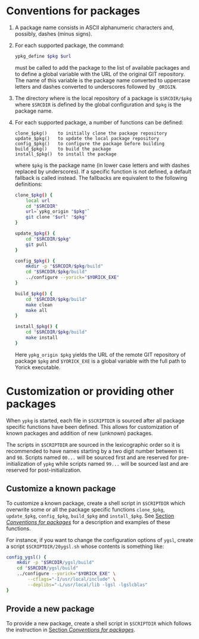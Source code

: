 # Conventions for packages

1. A package name consists in ASCII alphanumeric characters and, possibly,
   dashes (minus signs).

2. For each supported package, the command:

   ```sh
   ypkg_define $pkg $url
   ```

   must be called to add the package to the list of available packages and to
   define a global variable with the URL of the original GIT repository.  The
   name of this variable is the package name converted to uppercase letters
   and dashes converted to underscores followed by `_ORIGIN`.

3. The directory where is the local repository of a package is `$SRCDIR/$pkg`
   where `$SRCDIR` is defined by the global configuration and `$pkg` is the
   package name.

4. For each supported package, a number of functions can be defined:

   ```
   clone_$pkg()    to initially clone the package repository
   update_$pkg()   to update the local package repository
   config_$pkg()   to configure the package before building
   build_$pkg()    to build the package
   install_$pkg()  to install the package
   ```

   where `$pkg` is the package name (in lower case letters and with dashes
   replaced by underscores).   If a specific function is not defined, a
   default fallback is called instead.  The fallbacks are equivalent to the
   following definitions:

   ```sh
   clone_$pkg() {
       local url
       cd "$SRCDIR"
       url=`ypkg_origin "$pkg"`
       git clone "$url" "$pkg"
   }

   update_$pkg() {
       cd "$SRCDIR/$pkg"
       git pull
   }

   config_$pkg() {
       mkdir -p "$SRCDIR/$pkg/build"
       cd "$SRCDIR/$pkg/build"
       ../configure --yorick="$YORICK_EXE"
   }

   build_$pkg() {
       cd "$SRCDIR/$pkg/build"
       make clean
       make all
   }

   install_$pkg() {
       cd "$SRCDIR/$pkg/build"
       make install
   }
   ```

   Here `ypkg_origin $pkg` yields the URL of the remote GIT repository of
   package `$pkg` and `$YORICK_EXE` is a global variable with the full path to
   Yorick executable.


# Customization or providing other packages

When `ypkg` is started, each file in `$SCRIPTDIR` is sourced after all package
specific functions have been defined.  This allows for customization of known
packages and addition of new (unknown) packages.

The scripts in `$SCRIPTDIR` are sourced in the lexicographic order so it is
recommended to have names starting by a two digit number between `01` and `98`.
Scripts named `00...` will be sourced first and are reserved for
pre-initialization of `ypkg` while scripts named `99...` will be sourced last
and are reserved for post-initialization.


## Customize a known package

To customize a known package, create a shell script in `$SCRIPTDIR` which
overwrite some or all the package specific functions `clone_$pkg`,
`update_$pkg`, `config_$pkg`, `build_$pkg` and `install_$pkg`.  See [Section
*Conventions for packages*](#conventions-for-packages) for a description and
examples of these functions.

For instance, if you want to change the configuration options of `ygsl`, create
a script `$SCRIPTDIR/20ygsl.sh` whose contents is something like:

```sh
config_ygsl() {
    mkdir -p "$SRCDIR/ygsl/build"
    cd "$SRCDIR/ygsl/build"
    ../configure --yorick="$YORICK_EXE" \
        --cflags="-I/usr/local/include" \
        --deplibs="-L/usr/local/lib -lgsl -lgslcblas"
}
```

## Provide a new package

To provide a new package, create a shell script in `$SCRIPTDIR` which follows
the instruction in [Section *Conventions for
packages*](#conventions-for-packages).
